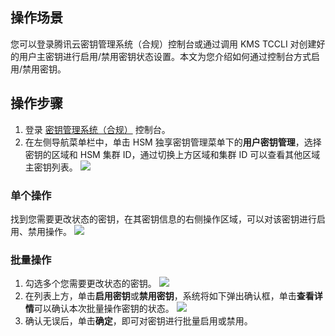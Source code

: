 ## 操作场景

您可以登录腾讯云密钥管理系统（合规）控制台或通过调用 KMS TCCLI 对创建好的用户主密钥进行启用/禁用密钥状态设置。本文为您介绍如何通过控制台方式启用/禁用密钥。



## 操作步骤
1. 登录 [密钥管理系统（合规）](https://console.cloud.tencent.com/kms2) 控制台。
2. 在左侧导航菜单栏中，单击 HSM 独享密钥管理菜单下的**用户密钥管理**，选择密钥的区域和 HSM 集群 ID，通过切换上方区域和集群 ID 可以查看其他区域主密钥列表。
![](https://qcloudimg.tencent-cloud.cn/raw/c6af8016a3daa928cafb01b50cdbcfe1.png)

### 单个操作
找到您需要更改状态的密钥，在其密钥信息的右侧操作区域，可以对该密钥进行启用、禁用操作。
   ![](https://qcloudimg.tencent-cloud.cn/raw/6dbc37092aafb62202fad4ae3d7ca381.png)

### 批量操作
1. 勾选多个您需要更改状态的密钥。
   ![](https://qcloudimg.tencent-cloud.cn/raw/6a22b53f151bef280d878565088468ec.png)
3. 在列表上方，单击**启用密钥**或**禁用密钥**，系统将如下弹出确认框，单击**查看详情**可以确认本次批量操作密钥的状态。
![](https://qcloudimg.tencent-cloud.cn/raw/e8c3469841ca6317684df9a3947d84a1.png)
4. 确认无误后，单击**确定**，即可对密钥进行批量启用或禁用。

